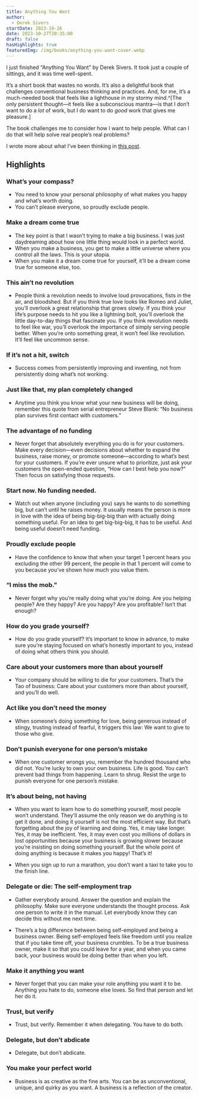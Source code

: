 ```yaml
---
title: Anything You Want
author:
  - Derek Sivers
startDate: 2023-10-26
date: 2023-10-27T20:35:00
draft: false
hasHighlights: true
featuredImg: /img/books/anything-you-want-cover.webp
---
```

I just finished “Anything You Want” by Derek Sivers. It took just a couple of sittings, and it was time well-spent.

<!-- excerpt -->

It’s a short book that wastes no words. It’s also a delightful book that challenges conventional business thinking and practices. And, for me, it’s a much-needed book that feels like a lighthouse in my stormy mind.^[The only persistent thought—it feels like a subconscious mantra—is that I don’t want to do a *lot* of work, but I do want to do *good* work that gives me pleasure.] 

The book challenges me to consider how I want to help people. What can I do that will help solve real people’s real problems?

I wrote more about what I've been thinking in [this post](/blog/2023/10/28-helping-fellow-humans/).

## Highlights

### What’s your compass?

* You need to know your personal philosophy of what makes you happy and what’s worth doing.
* You can’t please everyone, so proudly exclude people.

### Make a dream come true

* The key point is that I wasn’t trying to make a big business. I was just daydreaming about how one little thing would look in a perfect world.
* When you make a business, you get to make a little universe where you control all the laws. This is your utopia.
* When you make it a dream come true for yourself, it’ll be a dream come true for someone else, too.

### This ain’t no revolution

* People think a revolution needs to involve loud provocations, fists in the air, and bloodshed. But if you think true love looks like Romeo and Juliet, you’ll overlook a great relationship that grows slowly. If you think your life’s purpose needs to hit you like a lightning bolt, you’ll overlook the little day-to-day things that fascinate you. If you think revolution needs to feel like war, you’ll overlook the importance of simply serving people better.
  When you’re onto something great, it won’t feel like revolution. It’ll feel like uncommon sense.

### If it’s not a hit, switch

* Success comes from persistently improving and inventing, not from persistently doing what’s not working.

### Just like that, my plan completely changed

* Anytime you think you know what your new business will be doing, remember this quote from serial entrepreneur Steve Blank: “No business plan survives first contact with customers.”

### The advantage of no funding

* Never forget that absolutely everything you do is for your customers. Make every decision—even decisions about whether to expand the business, raise money, or promote someone—according to what’s best for your customers. If you’re ever unsure what to prioritize, just ask your customers the open-ended question, “How can I best help you now?” Then focus on satisfying those requests.

### Start now. No funding needed.

* Watch out when anyone (including you) says he wants to do something big, but can’t until he raises money. It usually means the person is more in love with the idea of being big-big-big than with actually doing something useful. For an idea to get big-big-big, it has to be useful. And being useful doesn’t need funding.

### Proudly exclude people

* Have the confidence to know that when your target 1 percent hears you excluding the other 99 percent, the people in that 1 percent will come to you because you’ve shown how much you value them.

### “I miss the mob.”

* Never forget why you’re really doing what you’re doing. Are you helping people? Are they happy? Are you happy? Are you profitable? Isn’t that enough?

### How do you grade yourself?

* How do you grade yourself?
  It’s important to know in advance, to make sure you’re staying focused on what’s honestly important to you, instead of doing what others think you should.

### Care about your customers more than about yourself

* Your company should be willing to die for your customers.
  That’s the Tao of business: Care about your customers more than about yourself, and you’ll do well.

### Act like you don’t need the money

* When someone’s doing something for love, being generous instead of stingy, trusting instead of fearful, it triggers this law: We want to give to those who give.

### Don’t punish everyone for one person’s mistake

* When one customer wrongs you, remember the hundred thousand who did not. You’re lucky to own your own business. Life is good. You can’t prevent bad things from happening. Learn to shrug. Resist the urge to punish everyone for one person’s mistake.

### It’s about being, not having

* When you want to learn how to do something yourself, most people won’t understand. They’ll assume the only reason we do anything is to get it done, and doing it yourself is not the most efficient way.
  But that’s forgetting about the joy of learning and doing. Yes, it may take longer. Yes, it may be inefficient. Yes, it may even cost you millions of dollars in lost opportunities because your business is growing slower because you’re insisting on doing something yourself. But the whole point of doing anything is because it makes you happy! That’s it!
  
* When you sign up to run a marathon, you don’t want a taxi to take you to the finish line.

### Delegate or die: The self-employment trap

* Gather everybody around.
  Answer the question and explain the philosophy.
  Make sure everyone understands the thought process.
  Ask one person to write it in the manual.
  Let everybody know they can decide this without me next time.

* There’s a big difference between being self-employed and being a business owner. Being self-employed feels like freedom until you realize that if you take time off, your business crumbles. To be a true business owner, make it so that you could leave for a year, and when you came back, your business would be doing better than when you left.

### Make it anything you want

* Never forget that you can make your role anything you want it to be. Anything you hate to do, someone else loves. So find that person and let her do it.

### Trust, but verify

* Trust, but verify.
  Remember it when delegating. You have to do both.

### Delegate, but don’t abdicate

* Delegate, but don’t abdicate.

### You make your perfect world

* Business is as creative as the fine arts. You can be as unconventional, unique, and quirky as you want. A business is a reflection of the creator.